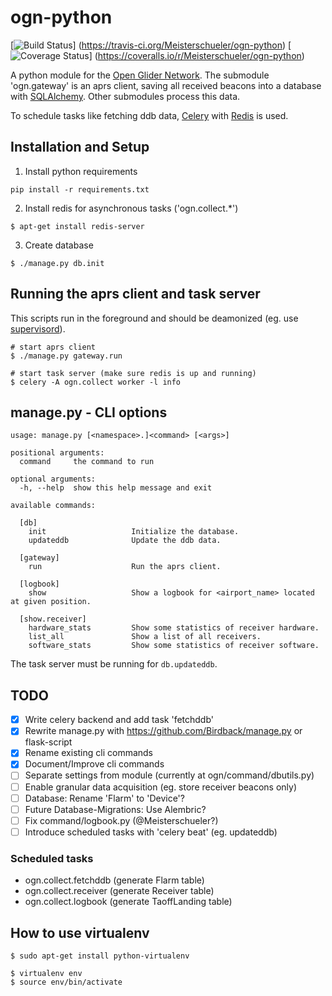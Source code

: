# ogn-python

[![Build Status](https://travis-ci.org/Meisterschueler/ogn-python.svg?branch=master)]
(https://travis-ci.org/Meisterschueler/ogn-python)
[![Coverage Status](https://img.shields.io/coveralls/Meisterschueler/ogn-python.svg)]
(https://coveralls.io/r/Meisterschueler/ogn-python)

A python module for the [Open Glider Network](http://wiki.glidernet.org/).
The submodule 'ogn.gateway' is an aprs client, saving all received beacons
into a database with [SQLAlchemy](http://www.sqlalchemy.org/).
Other submodules process this data.

To schedule tasks like fetching ddb data,
[Celery](http://www.celeryproject.org/) with [Redis](http://www.redis.io/) is used.


## Installation and Setup
1. Install python requirements
```
pip install -r requirements.txt
```

2. Install redis for asynchronous tasks ('ogn.collect.\*')
```
$ apt-get install redis-server
```

3. Create database
```
$ ./manage.py db.init
```

## Running the aprs client and task server
This scripts run in the foreground and should be deamonized
(eg. use [supervisord](http://supervisord.org/)).
```
# start aprs client
$ ./manage.py gateway.run

# start task server (make sure redis is up and running)
$ celery -A ogn.collect worker -l info
```

## manage.py - CLI options
```
usage: manage.py [<namespace>.]<command> [<args>]

positional arguments:
  command     the command to run

optional arguments:
  -h, --help  show this help message and exit

available commands:

  [db]
    init                   Initialize the database.
    updateddb              Update the ddb data.
  
  [gateway]
    run                    Run the aprs client.
  
  [logbook]
    show                   Show a logbook for <airport_name> located at given position.
  
  [show.receiver]
    hardware_stats         Show some statistics of receiver hardware.
    list_all               Show a list of all receivers.
    software_stats         Show some statistics of receiver software.
```

The task server must be running for `db.updateddb`.

## TODO
- [x] Write celery backend and add task 'fetchddb'
- [x] Rewrite manage.py with <https://github.com/Birdback/manage.py> or flask-script
- [x] Rename existing cli commands
- [x] Document/Improve cli commands
- [ ] Separate settings from module (currently at ogn/command/dbutils.py)
- [ ] Enable granular data acquisition (eg. store receiver beacons only)
- [ ] Database: Rename 'Flarm' to 'Device'?
- [ ] Future Database-Migrations: Use Alembric?
- [ ] Fix command/logbook.py (@Meisterschueler?)
- [ ] Introduce scheduled tasks with 'celery beat' (eg. updateddb)

### Scheduled tasks
- ogn.collect.fetchddb (generate Flarm table)
- ogn.collect.receiver (generate Receiver table)
- ogn.collect.logbook  (generate TaoffLanding table)

## How to use virtualenv
```
$ sudo apt-get install python-virtualenv

$ virtualenv env
$ source env/bin/activate

